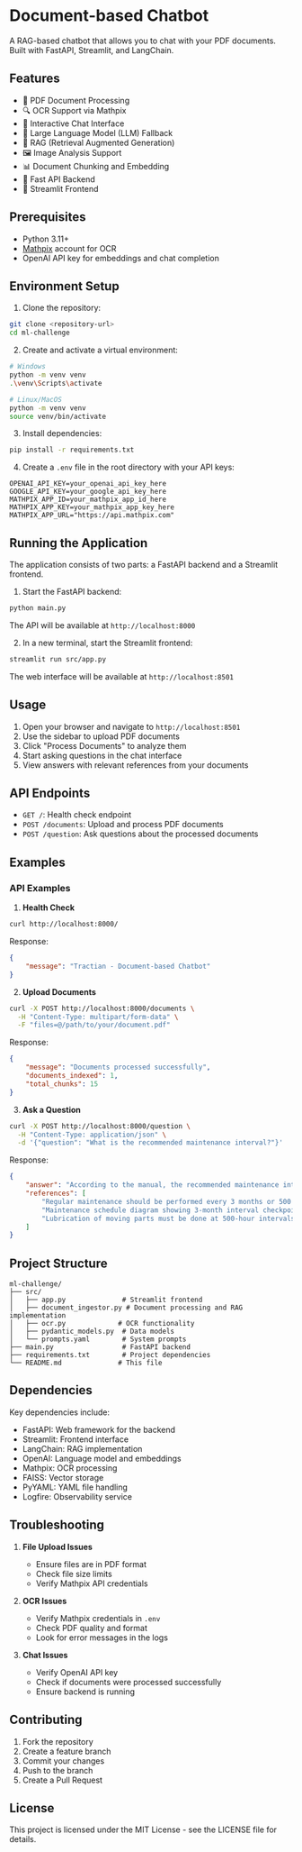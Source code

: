 # Document-based Chatbot

A RAG-based chatbot that allows you to chat with your PDF documents. Built with FastAPI, Streamlit, and LangChain.

## Features

- 📄 PDF Document Processing
- 🔍 OCR Support via Mathpix
- 💬 Interactive Chat Interface
- 🔄 Large Language Model (LLM) Fallback
- 🔗 RAG (Retrieval Augmented Generation)
- 🖼️ Image Analysis Support
- 📊 Document Chunking and Embedding
- 🚀 Fast API Backend
- 🎯 Streamlit Frontend

## Prerequisites

- Python 3.11+
- [Mathpix](https://mathpix.com/) account for OCR
- OpenAI API key for embeddings and chat completion

## Environment Setup

1. Clone the repository:
```bash
git clone <repository-url>
cd ml-challenge
```

2. Create and activate a virtual environment:
```bash
# Windows
python -m venv venv
.\venv\Scripts\activate

# Linux/MacOS
python -m venv venv
source venv/bin/activate
```

3. Install dependencies:
```bash
pip install -r requirements.txt
```

4. Create a `.env` file in the root directory with your API keys:
```env
OPENAI_API_KEY=your_openai_api_key_here
GOOGLE_API_KEY=your_google_api_key_here
MATHPIX_APP_ID=your_mathpix_app_id_here
MATHPIX_APP_KEY=your_mathpix_app_key_here
MATHPIX_APP_URL="https://api.mathpix.com"
```

## Running the Application

The application consists of two parts: a FastAPI backend and a Streamlit frontend.

1. Start the FastAPI backend:
```bash
python main.py
```
The API will be available at `http://localhost:8000`

2. In a new terminal, start the Streamlit frontend:
```bash
streamlit run src/app.py
```
The web interface will be available at `http://localhost:8501`

## Usage

1. Open your browser and navigate to `http://localhost:8501`
2. Use the sidebar to upload PDF documents
3. Click "Process Documents" to analyze them
4. Start asking questions in the chat interface
5. View answers with relevant references from your documents

## API Endpoints

- `GET /`: Health check endpoint
- `POST /documents`: Upload and process PDF documents
- `POST /question`: Ask questions about the processed documents

## Examples

### API Examples

1. **Health Check**
```bash
curl http://localhost:8000/
```
Response:
```json
{
    "message": "Tractian - Document-based Chatbot"
}
```

2. **Upload Documents**
```bash
curl -X POST http://localhost:8000/documents \
  -H "Content-Type: multipart/form-data" \
  -F "files=@/path/to/your/document.pdf"
```
Response:
```json
{
    "message": "Documents processed successfully",
    "documents_indexed": 1,
    "total_chunks": 15
}
```

3. **Ask a Question**
```bash
curl -X POST http://localhost:8000/question \
  -H "Content-Type: application/json" \
  -d '{"question": "What is the recommended maintenance interval?"}'
```
Response:
```json
{
    "answer": "According to the manual, the recommended maintenance interval is every 3 months or 500 operating hours, whichever comes first. This includes inspecting bearings, lubricating moving parts, and checking belt tension.",
    "references": [
        "Regular maintenance should be performed every 3 months or 500 operating hours.",
        "Maintenance schedule diagram showing 3-month interval checkpoints for bearings and belt inspection.",
        "Lubrication of moving parts must be done at 500-hour intervals to ensure optimal performance."
    ]
}
```

## Project Structure

```
ml-challenge/
├── src/
│   ├── app.py              # Streamlit frontend
│   ├── document_ingestor.py # Document processing and RAG implementation
│   ├── ocr.py             # OCR functionality
│   ├── pydantic_models.py  # Data models
│   └── prompts.yaml        # System prompts
├── main.py                 # FastAPI backend
├── requirements.txt        # Project dependencies
└── README.md              # This file
```

## Dependencies

Key dependencies include:
- FastAPI: Web framework for the backend
- Streamlit: Frontend interface
- LangChain: RAG implementation
- OpenAI: Language model and embeddings
- Mathpix: OCR processing
- FAISS: Vector storage
- PyYAML: YAML file handling
- Logfire: Observability service

## Troubleshooting

1. **File Upload Issues**
   - Ensure files are in PDF format
   - Check file size limits
   - Verify Mathpix API credentials

2. **OCR Issues**
   - Verify Mathpix credentials in `.env`
   - Check PDF quality and format
   - Look for error messages in the logs

3. **Chat Issues**
   - Verify OpenAI API key
   - Check if documents were processed successfully
   - Ensure backend is running

## Contributing

1. Fork the repository
2. Create a feature branch
3. Commit your changes
4. Push to the branch
5. Create a Pull Request

## License

This project is licensed under the MIT License - see the LICENSE file for details. 